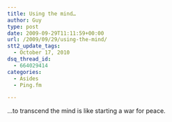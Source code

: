```yaml
---
title: Using the mind…
author: Guy
type: post
date: 2009-09-29T11:11:59+00:00
url: /2009/09/29/using-the-mind/
stt2_update_tags:
  - October 17, 2010
dsq_thread_id:
  - 664029414
categories:
  - Asides
  - Ping.fm

---
```

&#8230;to transcend the mind is like starting a war for peace.